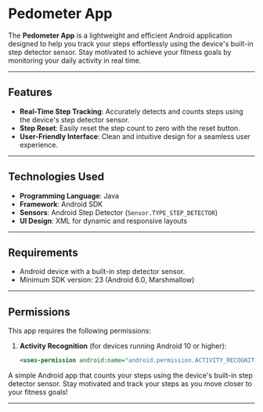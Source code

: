 # **Pedometer App**  

The **Pedometer App** is a lightweight and efficient Android application designed to help you track your steps effortlessly using the device's built-in step detector sensor. Stay motivated to achieve your fitness goals by monitoring your daily activity in real time.  

---

## **Features**  
- **Real-Time Step Tracking**: Accurately detects and counts steps using the device's step detector sensor.  
- **Step Reset**: Easily reset the step count to zero with the reset button.  
- **User-Friendly Interface**: Clean and intuitive design for a seamless user experience.  

---

## **Technologies Used**  
- **Programming Language**: Java  
- **Framework**: Android SDK  
- **Sensors**: Android Step Detector (`Sensor.TYPE_STEP_DETECTOR`)  
- **UI Design**: XML for dynamic and responsive layouts  

---

## **Requirements**  
- Android device with a built-in step detector sensor.  
- Minimum SDK version: 23 (Android 6.0, Marshmallow)  

---

## **Permissions**  
This app requires the following permissions:  
1. **Activity Recognition** (for devices running Android 10 or higher):  
   ```xml
   <uses-permission android:name="android.permission.ACTIVITY_RECOGNITION" />

A simple Android app that counts your steps using the device's built-in step detector sensor. Stay motivated and track your steps as you move closer to your fitness goals!  

---




